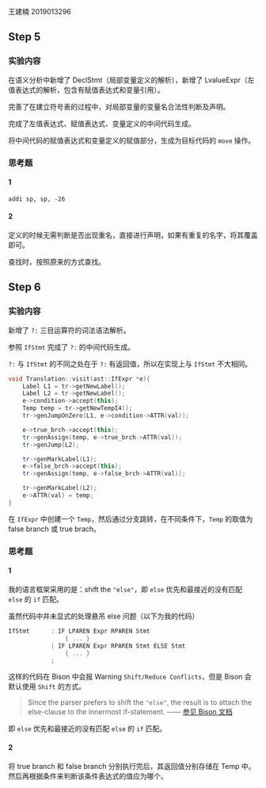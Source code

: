 王建楠 2019013296

## Step 5

### 实验内容

在语义分析中新增了 DeclStmt（局部变量定义的解析），新增了 LvalueExpr（左值表达式的解析，包含有赋值表达式和变量引用）。

完善了在建立符号表的过程中，对局部变量的变量名合法性判断及声明。

完成了左值表达式、赋值表达式、变量定义的中间代码生成。

将中间代码的赋值表达式和变量定义的赋值部分，生成为目标代码的 `move` 操作。

### 思考题

#### 1

```assembly
addi sp, sp, -26
```

#### 2

定义的时候无需判断是否出现重名，直接进行声明，如果有重复的名字，将其覆盖即可。

查找时，按照原来的方式查找。

## Step 6

### 实验内容

新增了 `?:`  三目运算符的词法语法解析。

参照 `IfStmt` 完成了 `?:` 的中间代码生成。

`?:`  与 `IfStmt` 的不同之处在于 `?:` 有返回值，所以在实现上与 `IfStmt` 不大相同。

```c++
void Translation::visit(ast::IfExpr *e){
    Label L1 = tr->getNewLabel();
    Label L2 = tr->getNewLabel(); 
    e->condition->accept(this);
    Temp temp = tr->getNewTempI4();
    tr->genJumpOnZero(L1, e->condition->ATTR(val));

    e->true_brch->accept(this);
    tr->genAssign(temp, e->true_brch->ATTR(val));
    tr->genJump(L2); 

    tr->genMarkLabel(L1);
    e->false_brch->accept(this);
    tr->genAssign(temp, e->false_brch->ATTR(val));

    tr->genMarkLabel(L2);
    e->ATTR(val) = temp;
}
```

在 `IfExpr` 中创建一个 `Temp`，然后通过分支跳转，在不同条件下，`Temp` 的取值为 false branch 或 true brach。

### 思考题

#### 1

我的语言框架采用的是：shift the `"else"`，即 `else` 优先和最接近的没有匹配 `else` 的 `if` 匹配。

虽然代码中并未显式的处理悬吊 else 问题（以下为我的代码）

```c++
IfStmt      : IF LPAREN Expr RPAREN Stmt
                { ... }
            | IF LPAREN Expr RPAREN Stmt ELSE Stmt
                { ... }
            ;
```

这样的代码在 Bison 中会报 Warning `Shift/Reduce Conflicts`，但是 Bison 会默认使用 `Shift` 的方式。

> Since the parser prefers to shift the `"else"`, the result is to attach the else-clause to the innermost if-statement. —— [参见 Bison 文档](https://www.gnu.org/software/bison/manual/html_node/Shift_002fReduce.html)

即 `else` 优先和最接近的没有匹配 `else` 的 `if` 匹配。

#### 2

将 true branch 和 false branch 分别执行完后，其返回值分别存储在 Temp 中。然后再根据条件来判断该条件表达式的值应为哪个。